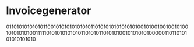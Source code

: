# Invoicegenerator
0110101010101011001010101010101011010101010101010100101001001001010010101010100111110101010101010110101011010101001010101010000011011010101010101010
